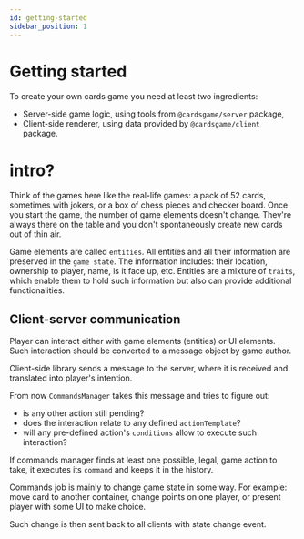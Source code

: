 ```yaml
---
id: getting-started
sidebar_position: 1
---
```


# Getting started

To create your own cards game you need at least two ingredients:

- Server-side game logic, using tools from `@cardsgame/server` package,
- Client-side renderer, using data provided by `@cardsgame/client` package.

# intro?

Think of the games here like the real-life games: a pack of 52 cards, sometimes with jokers, or a box of chess pieces and checker board. Once you start the game, the number of game elements doesn't change. They're always there on the table and you don't spontaneously create new cards out of thin air.

Game elements are called `entities`. All entities and all their information are preserved in the `game state`. The information includes: their location, ownership to player, name, is it face up, etc. Entities are a mixture of `traits`, which enable them to hold such information but also can provide additional functionalities.

## Client-server communication

Player can interact either with game elements (entities) or UI elements. Such interaction should be converted to a message object by game author.

Client-side library sends a message to the server, where it is received and translated into player's intention.

From now `CommandsManager` takes this message and tries to figure out:

- is any other action still pending?
- does the interaction relate to any defined `actionTemplate`?
- will any pre-defined action's `conditions` allow to execute such interaction?

If commands manager finds at least one possible, legal, game action to take, it executes its `command` and keeps it in the history.

Commands job is mainly to change game state in some way. For example: move card to another container, change points on one player, or present player with some UI to make choice.

Such change is then sent back to all clients with state change event.
